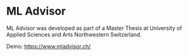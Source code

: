 # ML Advisor

ML Advisor was developed as part of a Master Thesis at University of Applied Sciences and Arts Northwestern Switzerland.

Demo: https://www.mladvisor.ch/